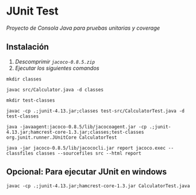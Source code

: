 # JUnit Test
_Proyecto de Consola Java para pruebas unitarias y coverage_

## Instalación
1. _Descomprimir `jacoco-0.8.5.zip`_
2. _Ejecutar los siguientes comandos_
```
mkdir classes
```
```
javac src/Calculator.java -d classes
```
```
mkdir test-classes
```
```
javac -cp .;junit-4.13.jar;classes test-src/CalculatorTest.java -d test-classes
```
```
java -javaagent:jacoco-0.8.5/lib/jacocoagent.jar -cp .;junit-4.13.jar;hamcrest-core-1.3.jar;classes;test-classes org.junit.runner.JUnitCore CalculatorTest
```
```
java -jar jacoco-0.8.5/lib/jacococli.jar report jacoco.exec --classfiles classes --sourcefiles src --html report
```


## Opcional: Para ejecutar JUnit en windows
```
javac -cp .;junit-4.13.jar;hamcrest-core-1.3.jar CalculatorTest.java
```